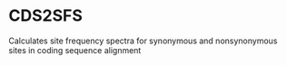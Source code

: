 # CDS2SFS
Calculates site frequency spectra for synonymous and nonsynonymous sites in coding sequence alignment

